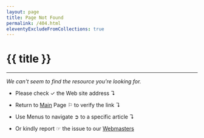 ```yaml
---
layout: page
title: Page Not Found
permalink: /404.html
eleventyExcludeFromCollections: true
---
```


# {{ title }}

---

_We can't seem to find the resource you're looking for._

- Please check &#10003; the Web site address &#8628;
- Return to [Main](https://kiri-vadivelu.ca/) Page &#9872; to verify the link &#8628;
- Use Menus to navigate &#10162; to a specific article &#8628;

- Or kindly report &#9758; the issue to our [Webmasters](https://digitaldesigners.ca)


